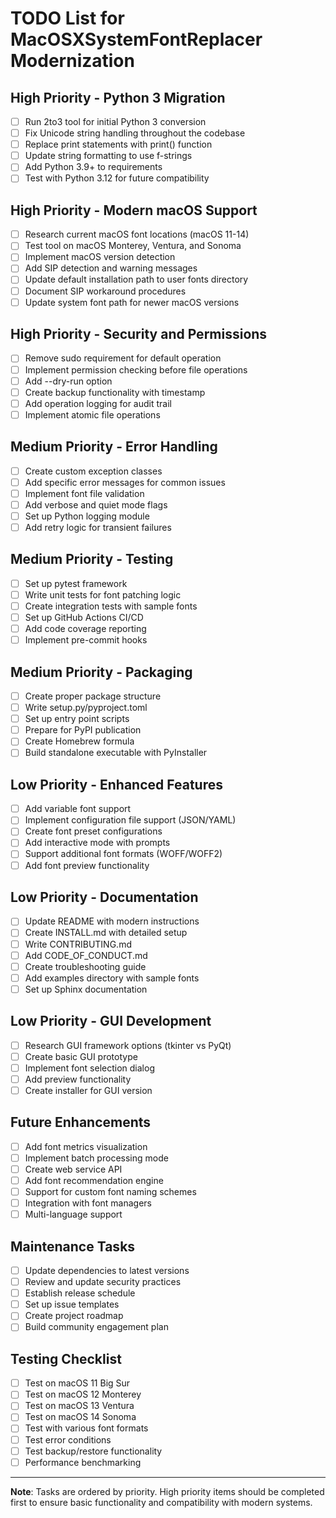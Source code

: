 # TODO List for MacOSXSystemFontReplacer Modernization

## High Priority - Python 3 Migration

- [ ] Run 2to3 tool for initial Python 3 conversion
- [ ] Fix Unicode string handling throughout the codebase
- [ ] Replace print statements with print() function
- [ ] Update string formatting to use f-strings
- [ ] Add Python 3.9+ to requirements
- [ ] Test with Python 3.12 for future compatibility

## High Priority - Modern macOS Support

- [ ] Research current macOS font locations (macOS 11-14)
- [ ] Test tool on macOS Monterey, Ventura, and Sonoma
- [ ] Implement macOS version detection
- [ ] Add SIP detection and warning messages
- [ ] Update default installation path to user fonts directory
- [ ] Document SIP workaround procedures
- [ ] Update system font path for newer macOS versions

## High Priority - Security and Permissions

- [ ] Remove sudo requirement for default operation
- [ ] Implement permission checking before file operations
- [ ] Add --dry-run option
- [ ] Create backup functionality with timestamp
- [ ] Add operation logging for audit trail
- [ ] Implement atomic file operations

## Medium Priority - Error Handling

- [ ] Create custom exception classes
- [ ] Add specific error messages for common issues
- [ ] Implement font file validation
- [ ] Add verbose and quiet mode flags
- [ ] Set up Python logging module
- [ ] Add retry logic for transient failures

## Medium Priority - Testing

- [ ] Set up pytest framework
- [ ] Write unit tests for font patching logic
- [ ] Create integration tests with sample fonts
- [ ] Set up GitHub Actions CI/CD
- [ ] Add code coverage reporting
- [ ] Implement pre-commit hooks

## Medium Priority - Packaging

- [ ] Create proper package structure
- [ ] Write setup.py/pyproject.toml
- [ ] Set up entry point scripts
- [ ] Prepare for PyPI publication
- [ ] Create Homebrew formula
- [ ] Build standalone executable with PyInstaller

## Low Priority - Enhanced Features

- [ ] Add variable font support
- [ ] Implement configuration file support (JSON/YAML)
- [ ] Create font preset configurations
- [ ] Add interactive mode with prompts
- [ ] Support additional font formats (WOFF/WOFF2)
- [ ] Add font preview functionality

## Low Priority - Documentation

- [ ] Update README with modern instructions
- [ ] Create INSTALL.md with detailed setup
- [ ] Write CONTRIBUTING.md
- [ ] Add CODE_OF_CONDUCT.md
- [ ] Create troubleshooting guide
- [ ] Add examples directory with sample fonts
- [ ] Set up Sphinx documentation

## Low Priority - GUI Development

- [ ] Research GUI framework options (tkinter vs PyQt)
- [ ] Create basic GUI prototype
- [ ] Implement font selection dialog
- [ ] Add preview functionality
- [ ] Create installer for GUI version

## Future Enhancements

- [ ] Add font metrics visualization
- [ ] Implement batch processing mode
- [ ] Create web service API
- [ ] Add font recommendation engine
- [ ] Support for custom font naming schemes
- [ ] Integration with font managers
- [ ] Multi-language support

## Maintenance Tasks

- [ ] Update dependencies to latest versions
- [ ] Review and update security practices
- [ ] Establish release schedule
- [ ] Set up issue templates
- [ ] Create project roadmap
- [ ] Build community engagement plan

## Testing Checklist

- [ ] Test on macOS 11 Big Sur
- [ ] Test on macOS 12 Monterey  
- [ ] Test on macOS 13 Ventura
- [ ] Test on macOS 14 Sonoma
- [ ] Test with various font formats
- [ ] Test error conditions
- [ ] Test backup/restore functionality
- [ ] Performance benchmarking

---

**Note**: Tasks are ordered by priority. High priority items should be completed first to ensure basic functionality and compatibility with modern systems.